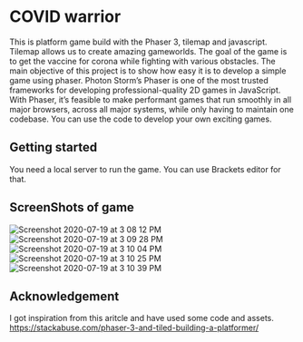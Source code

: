 # COVID warrior
This is platform game build with the Phaser 3, tilemap and javascript. Tilemap allows us to create amazing gameworlds. The goal of the game is to get the vaccine for corona while fighting with various obstacles. The main objective of this project is to show how easy it is to develop a simple game using phaser. Photon Storm’s Phaser is one of the most trusted frameworks for developing professional-quality 2D games in JavaScript. With Phaser, it’s feasible to make performant games that run smoothly in all major browsers, across all major systems, while only having to maintain one codebase. You can use the code to develop your own exciting games.


## Getting started

You need a local server to run the game. You can use Brackets editor for that.

## ScreenShots of game
 ![Screenshot 2020-07-19 at 3 08 12 PM](https://user-images.githubusercontent.com/56679676/87871914-1ae8c900-c9d2-11ea-8366-7c9f8280eb0e.jpg)
 ![Screenshot 2020-07-19 at 3 09 28 PM](https://user-images.githubusercontent.com/56679676/87872106-7cf5fe00-c9d3-11ea-8e08-d8173cfd77f0.jpg)
 ![Screenshot 2020-07-19 at 3 10 04 PM](https://user-images.githubusercontent.com/56679676/87872108-7f585800-c9d3-11ea-9243-64e7c636134f.jpg)
![Screenshot 2020-07-19 at 3 10 25 PM](https://user-images.githubusercontent.com/56679676/87872113-82ebdf00-c9d3-11ea-91f1-26c5d43f356c.jpg)
![Screenshot 2020-07-19 at 3 10 39 PM](https://user-images.githubusercontent.com/56679676/87872112-82534880-c9d3-11ea-9393-ea85c28458fb.jpg)
 ## Acknowledgement
 I got inspiration from this aritcle and have used some code and assets.
 https://stackabuse.com/phaser-3-and-tiled-building-a-platformer/
 

